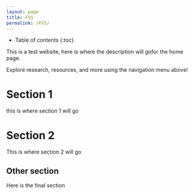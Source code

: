 ```yaml
---
layout: page
title: FVS
permalink: /FVS/
---
```



* Table of contents
{:toc}

This is a test website, here is where the description will gofor the home page.

Explore research, resources, and more using the navigation menu above!
# Section 1
this is where section 1 will go

# Section 2
This is where section 2 will go

## Other section
Here is the final section
